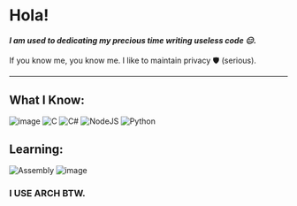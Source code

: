 # Hola!

<!--
**SamannoyB/SamannoyB** is a ✨ _special_ ✨ repository because its `README.md` (this file) appears on your GitHub profile.

Here are some ideas to get you started:

- 🔭 I’m currently working on ...
- 🌱 I’m currently learning ...
- 👯 I’m looking to collaborate on ...
- 🤔 I’m looking for help with ...
- 💬 Ask me about ...
- 📫 How to reach me: ...
- 😄 Pronouns: ...
- ⚡ Fun fact: ...
-->

#### *I am used to dedicating my precious time writing useless code 😑*.
If you know me, you know me. I like to maintain privacy 🛡️ (serious).

-------------------------------------------------------
## What I Know:

![image](https://github.com/user-attachments/assets/78de7fe7-b56e-4eef-9d66-e0d6211e8994)   ![C](https://github.com/user-attachments/assets/c7d005a0-837b-4197-b8a8-50f2efea5db0)   ![C#](https://github.com/user-attachments/assets/6967c2cd-c2b5-412a-92d9-973feb9950ac)
  ![NodeJS](https://github.com/user-attachments/assets/d54065a0-67e3-42fd-9e13-1c66db363eb8)   ![Python](https://github.com/user-attachments/assets/7b48b44d-856a-4fb0-b28d-f215a9caf453)   

## Learning:

![Assembly](https://github.com/user-attachments/assets/63903e98-03a1-41e1-bd4b-7584e3a0c766)    ![image](https://github.com/user-attachments/assets/dc26c34a-5dfa-4803-a42b-8375d3b4df85)

### I USE ARCH BTW.
